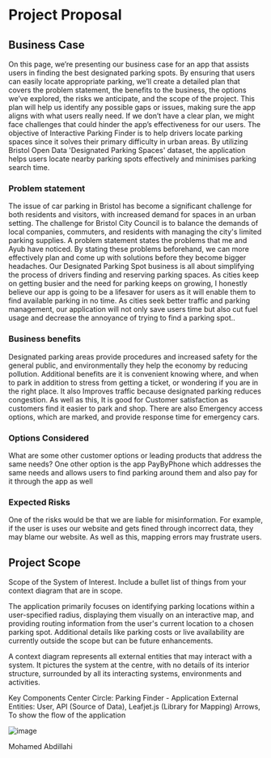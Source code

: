 # Project Proposal

## Business Case
On this page, we’re presenting our business case for an app that assists users in finding the best designated parking spots. By ensuring that users can easily locate appropriate parking, we’ll create a detailed plan that covers the problem statement, the benefits to the business, the options we’ve explored, the risks we anticipate, and the scope of the project. This plan will help us identify any possible gaps or issues, making sure the app aligns with what users really need. If we don’t have a clear plan, we might face challenges that could hinder the app’s effectiveness for our users. The objective of Interactive Parking Finder is to help drivers locate parking spaces since it solves their primary difficulty in urban areas. By utilizing Bristol Open Data 'Designated Parking Spaces' dataset, the application helps users locate nearby parking spots effectively and minimises parking search time.

### Problem statement
The issue of car parking in Bristol has become a significant challenge for both residents and visitors, with increased demand for spaces in an urban setting. The challenge for Bristol City Council is to balance the demands of local companies, commuters, and residents with managing the city's limited parking supplies. A problem statement states the problems that me and Ayub have noticed. By stating these problems beforehand, we can more effectively plan and come up with solutions before they become bigger headaches. 
Our Designated Parking Spot business is all about simplifying the process of drivers finding and reserving parking spaces. As cities keep on getting busier and the need for parking keeps on growing, I honestly believe our app is going to be a lifesaver for users as it will enable them to find available parking in no time. As cities seek better traffic and parking management, our application will not only save users time but also cut fuel usage and decrease the annoyance of trying to find a parking spot..

### Business benefits
Designated parking areas provide procedures and increased safety for the general public, and environmentally they help the economy by reducing pollution. Additional benefits are it is convenient knowing where, and when to park in addition to stress from getting a ticket, or wondering if you are in the right place. It also Improves traffic because designated parking reduces congestion. As well as this, It is good for Customer satisfaction as customers find it easier to park and shop. There are also Emergency access options, which are marked, and provide response time for emergency cars.

### Options Considered
What are some other customer options or leading products that address the same needs?
One other option is the app PayByPhone which addresses the same needs and allows users to find parking around them and also pay for it through the app as well

### Expected Risks
One of the risks would be that we are liable for misinformation. For example, if the user is uses our website and gets fined through incorrect data, they may blame our website. As well as this, mapping errors may frustrate users.

## Project Scope
Scope of the System of Interest. Include a bullet list of things from your context diagram that are in scope.

The application primarily focuses on identifying parking locations within a user-specified radius, displaying them visually on an interactive map, and providing routing information from the user's current location to a chosen parking spot. Additional details like parking costs or live availability are currently outside the scope but can be future enhancements. 

A context diagram represents all external entities that may interact with a system. It pictures the system at the centre, with no details of its interior structure, surrounded by all its interacting systems, environments and activities.

Key Components
	Center Circle: Parking Finder - Application
	External Entities: User, API (Source of Data), Leafjet.js (Library for Mapping)
Arrows, To show the flow of the application


![image](https://github.com/user-attachments/assets/07e9cacb-fb0d-49a9-85b5-d8381f041575)


Mohamed Abdillahi
